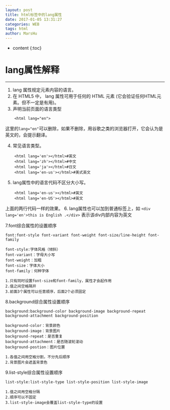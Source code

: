 ```yaml
---
layout: post
title: html标签中的lang属性
date: 2017-01-05 13:31:27
categories: WEB
tags: html
author: MarsHu
---
```


* content
{:toc}

# lang属性解释 #
----------
1. lang 属性规定元素内容的语言。
2. 在 HTML5 中， lang 属性可用于任何的 HTML 元素 (它会验证任何HTML元素。但不一定是有用)。
3. 声明当前页面的语言类型
```
	<html lang="en">
```
这里的`lang="en"`可以删除，如果不删除，用谷歌之类的浏览器打开，它会认为是英文的，会提示翻译。




4. 常见语言类型。
```
	<html lang='en'></html>#英文
	<html lang='zh'></html>#中文
	<html lang='ja'></html>#日文
	<html lang='en-us'></html>#美式英文
```
5. lang属性中的语言代码不区分大小写。
```
	<html lang='en-us'></html>#英文
	<html lang='en-US'></html>#英文
```
上面的两行代码一样的效果。
6. lang属性也可以加到普通标签上，如
	```
	<div lang='en'>this is English .</div>
	```
表示该div内部内容为英文

7.font综合属性的设置顺序

	font:font-style font-variant font-weight font-size/line-height font-family

	font-style:字体风格（倾斜）
	font-variant：字母大小写
	font-weight：加粗
	font-size：字体大小
	font-family：何种字体

	1.只有同时设置font-size和font-family，属性才会起作用
	2.值之间空格隔开
	3.前面3个属性可以任意顺序，后面2个必须固定

8.background综合属性设置顺序

	background:background-color background-image background-repeat background-attachment background-position 

	background-color：背景颜色
	background-image：背景图片
	background-repeat：是否重复
	background-attachment：是否随滚轮滚动
	background-postion：图片位置

	1.各值之间用空格分割，不分先后顺序
	2.背景图片会遮盖背景色

9.list-style综合属性设置顺序

	list-style:list-style-type list-style-position list-style-image

	1.值之间用空格分隔
	2.顺序可以不固定
	3.list-style-image会覆盖list-style-type的设置

